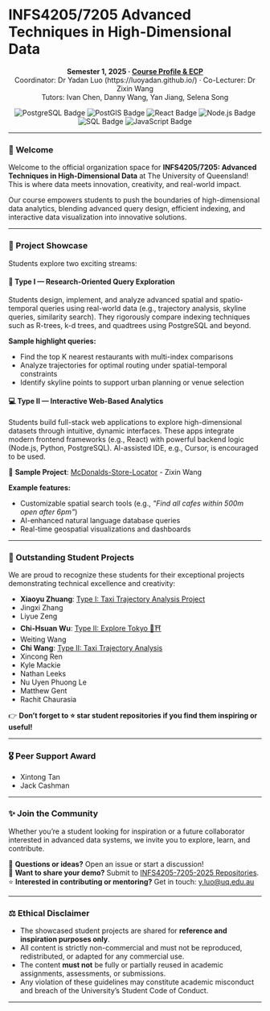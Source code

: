 # INFS4205/7205 Advanced Techniques in High-Dimensional Data 

<p align="center">
  <strong>Semester 1, 2025 · <a href="https://programs-courses.uq.edu.au/course.html?course_code=INFS7205">Course Profile & ECP</a></strong><br>
  Coordinator: Dr Yadan Luo (https://luoyadan.github.io/) · Co-Lecturer: Dr Zixin Wang 
  <br> Tutors: Ivan Chen, Danny Wang, Yan Jiang, Selena Song
</p>


<p align="center">
  <img src="https://img.shields.io/badge/PostgreSQL-336791?style=for-the-badge&logo=postgresql&logoColor=white" alt="PostgreSQL Badge"/>
  <img src="https://img.shields.io/badge/PostGIS-0064a5?style=for-the-badge&logo=postgis&logoColor=white" alt="PostGIS Badge"/>
  <img src="https://img.shields.io/badge/React-20232a?style=for-the-badge&logo=react&logoColor=61dafb" alt="React Badge"/>
  <img src="https://img.shields.io/badge/Node.js-339933?style=for-the-badge&logo=node.js&logoColor=white" alt="Node.js Badge"/>
  <img src="https://img.shields.io/badge/SQL-4479A1?style=for-the-badge&logo=mysql&logoColor=white" alt="SQL Badge"/>
  <img src="https://img.shields.io/badge/JavaScript-F7DF1E?style=for-the-badge&logo=javascript&logoColor=black" alt="JavaScript Badge"/>
</p>

---

### 👋 Welcome

Welcome to the official organization space for **INFS4205/7205: Advanced Techniques in High-Dimensional Data** at The University of Queensland! This is where data meets innovation, creativity, and real-world impact.

Our course empowers students to push the boundaries of high-dimensional data analytics, blending advanced query design, efficient indexing, and interactive data visualization into innovative solutions.

---

### 🚀 Project Showcase

Students explore two exciting streams:

#### 🧭 Type I — Research-Oriented Query Exploration

Students design, implement, and analyze advanced spatial and spatio-temporal queries using real-world data (e.g., trajectory analysis, skyline queries, similarity search). They rigorously compare indexing techniques such as R-trees, k-d trees, and quadtrees using PostgreSQL and beyond.

**Sample highlight queries:**
- Find the top K nearest restaurants with multi-index comparisons
- Analyze trajectories for optimal routing under spatial-temporal constraints
- Identify skyline points to support urban planning or venue selection

#### 💻 Type II — Interactive Web-Based Analytics

Students build full-stack web applications to explore high-dimensional datasets through intuitive, dynamic interfaces. These apps integrate modern frontend frameworks (e.g., React) with powerful backend logic (Node.js, Python, PostgreSQL). AI-assisted IDE, e.g., Cursor, is encouraged to be used.

🌟 **Sample Project**: [McDonalds-Store-Locator](https://github.com/INFS4205-7205-2025/McDonalds-Store-Locator) - Zixin Wang

**Example features:**
- Customizable spatial search tools (e.g., *"Find all cafes within 500m open after 6pm"*)
- AI-enhanced natural language database queries
- Real-time geospatial visualizations and dashboards

---

### 🌟 Outstanding Student Projects

We are proud to recognize these students for their exceptional projects demonstrating technical excellence and creativity:

- **Xiaoyu Zhuang**: [Type I: Taxi Trajectory Analysis Project](https://github.com/INFS4205-7205-2025/infs4205-taxi-trajectory-analysis-project-2025)
- Jingxi Zhang
- Liyue Zeng
- **Chi-Hsuan Wu**: [Type II: Explore Tokyo 🌸⛩️](https://github.com/INFS4205-7205-2025/Explore-Tokyo-INFS7205-A2) 
- Weiting Wang 
- **Chi Wang**: [Type II: Taxi Trajectory Analysis](https://github.com/INFS4205-7205-2025/INFS7205-Type-2-Project-Taxi-Traj)
- Xincong Ren
- Kyle Mackie
- Nathan Leeks
- Nu Uyen Phuong Le
- Matthew Gent
- Rachit Chaurasia
  
👉 **Don’t forget to ⭐ star student repositories if you find them inspiring or useful!**

---

### 🎖️ Peer Support Award

- Xintong Tan
- Jack Cashman

---

### ✨ Join the Community

Whether you’re a student looking for inspiration or a future collaborator interested in advanced data systems, we invite you to explore, learn, and contribute.

💬 **Questions or ideas?** Open an issue or start a discussion!  
📁 **Want to share your demo?** Submit to [INFS4205-7205-2025 Repositories](https://github.com/orgs/INFS4205-7205-2025/repositories).  
⭐ **Interested in contributing or mentoring?** Get in touch: [y.luo@uq.edu.au](mailto:y.luo@uq.edu.au)

---

### ⚖️ Ethical Disclaimer

- The showcased student projects are shared for **reference and inspiration purposes only**.
- All content is strictly non-commercial and must not be reproduced, redistributed, or adapted for any commercial use.
- The content **must not** be fully or partially reused in academic assignments, assessments, or submissions.
- Any violation of these guidelines may constitute academic misconduct and breach of the University’s Student Code of Conduct.

---
